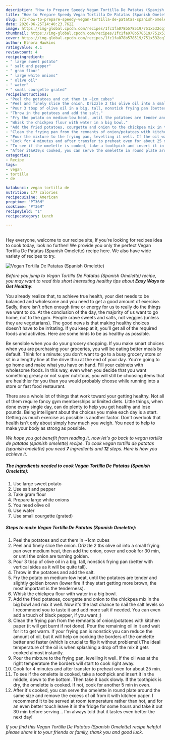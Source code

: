 ```yaml
---
description: "How to Prepare Speedy Vegan Tortilla De Patatas (Spanish Omelette)"
title: "How to Prepare Speedy Vegan Tortilla De Patatas (Spanish Omelette)"
slug: 771-how-to-prepare-speedy-vegan-tortilla-de-patatas-spanish-omelette
date: 2020-06-25T14:40:23.762Z
image: https://img-global.cpcdn.com/recipes/1fc1fa078b578519/751x532cq70/vegan-tortilla-de-patatas-spanish-omelette-recipe-main-photo.jpg
thumbnail: https://img-global.cpcdn.com/recipes/1fc1fa078b578519/751x532cq70/vegan-tortilla-de-patatas-spanish-omelette-recipe-main-photo.jpg
cover: https://img-global.cpcdn.com/recipes/1fc1fa078b578519/751x532cq70/vegan-tortilla-de-patatas-spanish-omelette-recipe-main-photo.jpg
author: Elnora Hawkins
ratingvalue: 4.1
reviewcount: 4
recipeingredient:
- " large sweet potato"
- " salt and pepper"
- " gram flour"
- " large white onions"
- " olive oil"
- " water"
- " small courgette grated"
recipeinstructions:
- "Peel the potatoes and cut them in ~1cm cubes"
- "Peel and finely slice the onion. Drizzle 2 tbs olive oil into a small frying pan over medium heat, then add the onion, cover and cook for 30 min, or until the onion are turning golden."
- "Pour 3 tbsp of olive oil in a big, tall, nonstick frying pan (better with vertical sides as it will be quite tall)."
- "Throw in the potatoes and add the salt."
- "Fry the potato on medium-low heat, until the potatoes are tender and slightly golden brown (lower fire if they start getting more brown, the most important is the tenderness)."
- "Whisk the chickpea flour with water in a big bowl."
- "Add the fried potatoes, courgette and onion to the chickpea mix in the big bowl and mix it well. Now it&#39;s the last chance to nail the salt levels so I recommend you to taste it and add more salt if needed. You can even add a touch of black pepper, if you want ;)"
- "Clean the frying pan from the remnants of onion/potatoes with kitchen paper (it will get burnt if not done). Pour the remaining oil in it and wait for it to get warm. If your frying pan is nonstick you can reduce the amount of oil, but it will help on cooking the borders of the omelette better and faster (which is crucial to flip it without problems!).The ideal temperature of the oil is when splashing a drop off the mix it gets cooked almost instantly."
- "Pour the mixture to the frying pan, levelling it well. If the oil was at the right temperature the borders will start to cook right away."
- "Cook for 4 minutes and after transfer to preheat oven for about 25 min."
- "To see if the omelette is cooked, take a toothpick and insert it in the middle, down to the bottom. Then take it back slowly. If the toothpick is dry, the omelette is cooked. If not, cook for another 5 min in oven."
- "After it&#39;s cooked, you can serve the omelette in round plate around the same size and remove the excess of oil from it with kitchen paper. I recommend it to be served at room temperature rather than hot, and for an even better touch leave it in the fridge for some hours and take it out 30 min before serving... I&#39;m always told that it tastes even better the next day!"
categories:
- Recipe
tags:
- vegan
- tortilla
- de

katakunci: vegan tortilla de 
nutrition: 177 calories
recipecuisine: American
preptime: "PT36M"
cooktime: "PT36M"
recipeyield: "1"
recipecategory: Lunch

---
```

<br>
Hey everyone, welcome to our recipe site, If you're looking for recipes idea to cook today, look no further! We provide you only the perfect Vegan Tortilla De Patatas (Spanish Omelette) recipe here. We also have wide variety of recipes to try.
<br>


![Vegan Tortilla De Patatas (Spanish Omelette)](https://img-global.cpcdn.com/recipes/1fc1fa078b578519/751x532cq70/vegan-tortilla-de-patatas-spanish-omelette-recipe-main-photo.jpg)

<i>Before you jump to Vegan Tortilla De Patatas (Spanish Omelette) recipe, you may want to read this short interesting healthy tips about <strong>Easy Ways to Get Healthy</strong>.</i>

You already realize that, to achieve true health, your diet needs to be balanced and wholesome and you need to get a good amount of exercise. Sadly, there isn't often enough time or energy for us to really do the things we want to do. At the conclusion of the day, the majority of us want to go home, not to the gym. People crave sweets and salts, not veggies (unless they are vegetarians). The good news is that making healthy choices doesn’t have to be irritating. If you keep at it, you'll get all of the required foods and activites. Here are some hints to be as healthy as possible.

Be sensible when you do your grocery shopping. If you make smart choices when you are purchasing your groceries, you will be eating better meals by default. Think for a minute: you don't want to go to a busy grocery store or sit in a lengthy line at the drive thru at the end of your day. You’re going to go home and make what you have on hand. Fill your cabinets with wholesome foods. In this way, even when you decide that you want something greasy or not super nutritous, you will still be choosing items that are healthier for you than you would probably choose while running into a store or fast food restaurant.

There are a whole lot of things that work toward your getting healthy. Not all of them require fancy gym memberships or limited diets. Little things, when done every single day, can do plenty to help you get healthy and lose pounds. Being intelligent about the choices you make each day is a start. Getting as much exercise as possible is another factor. Don't overlook that health isn't only about simply how much you weigh. You need to help to make your body as strong as possible. 


<i>We hope you got benefit from reading it, now let's go back to vegan tortilla de patatas (spanish omelette) recipe. To cook vegan tortilla de patatas (spanish omelette) you need <strong>7</strong> ingredients and <strong>12</strong> steps. Here is how you achieve it.
</i>

##### The ingredients needed to cook Vegan Tortilla De Patatas (Spanish Omelette):

1. Use  large sweet potato
1. Use  salt and pepper
1. Take  gram flour
1. Prepare  large white onions
1. You need  olive oil
1. Use  water
1. Use  small courgette (grated)


##### Steps to make Vegan Tortilla De Patatas (Spanish Omelette):

1. Peel the potatoes and cut them in ~1cm cubes
1. Peel and finely slice the onion. Drizzle 2 tbs olive oil into a small frying pan over medium heat, then add the onion, cover and cook for 30 min, or until the onion are turning golden.
1. Pour 3 tbsp of olive oil in a big, tall, nonstick frying pan (better with vertical sides as it will be quite tall).
1. Throw in the potatoes and add the salt.
1. Fry the potato on medium-low heat, until the potatoes are tender and slightly golden brown (lower fire if they start getting more brown, the most important is the tenderness).
1. Whisk the chickpea flour with water in a big bowl.
1. Add the fried potatoes, courgette and onion to the chickpea mix in the big bowl and mix it well. Now it&#39;s the last chance to nail the salt levels so I recommend you to taste it and add more salt if needed. You can even add a touch of black pepper, if you want ;)
1. Clean the frying pan from the remnants of onion/potatoes with kitchen paper (it will get burnt if not done). Pour the remaining oil in it and wait for it to get warm. If your frying pan is nonstick you can reduce the amount of oil, but it will help on cooking the borders of the omelette better and faster (which is crucial to flip it without problems!).The ideal temperature of the oil is when splashing a drop off the mix it gets cooked almost instantly.
1. Pour the mixture to the frying pan, levelling it well. If the oil was at the right temperature the borders will start to cook right away.
1. Cook for 4 minutes and after transfer to preheat oven for about 25 min.
1. To see if the omelette is cooked, take a toothpick and insert it in the middle, down to the bottom. Then take it back slowly. If the toothpick is dry, the omelette is cooked. If not, cook for another 5 min in oven.
1. After it&#39;s cooked, you can serve the omelette in round plate around the same size and remove the excess of oil from it with kitchen paper. I recommend it to be served at room temperature rather than hot, and for an even better touch leave it in the fridge for some hours and take it out 30 min before serving... I&#39;m always told that it tastes even better the next day!


<i>If you find this Vegan Tortilla De Patatas (Spanish Omelette) recipe helpful please share it to your friends or family, thank you and good luck.</i>
